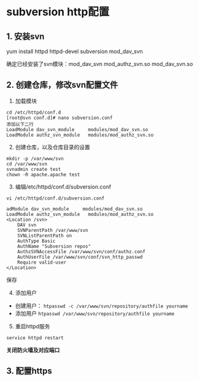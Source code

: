 subversion http配置
==================

## 1. 安装svn

yum install httpd httpd-devel subversion mod_dav_svn

确定已经安装了svn模块：mod_dav_svn
mod_authz_svn.so
mod_dav_svn.so

## 2. 创建仓库，修改svn配置文件

1. 加载模块

```
cd /etc/httpd/conf.d
[root@svn conf.d]# nano subversion.conf
添加以下二行
LoadModule dav_svn_module     modules/mod_dav_svn.so
LoadModule authz_svn_module   modules/mod_authz_svn.so
```

2. 创建仓库，以及仓库目录的设置

```
mkdir -p /var/www/svn
cd /var/www/svn
svnadmin create test
chown -R apache.apache test
```
3. 编辑/etc/httpd/conf.d/subversion.conf

`vi /etc/httpd/conf.d/subversion.conf`

```
adModule dav_svn_module     modules/mod_dav_svn.so
LoadModule authz_svn_module   modules/mod_authz_svn.so
<Location /svn>
    DAV svn
    SVNParentPath /var/www/svn
    SVNListParentPath on
    AuthType Basic
    AuthName "Subversion repos"
    AuthzSVNAccessFile /var/www/svn/conf/authz.conf
    AuthUserFile /var/www/svn/conf/svn_http_passwd
    Require valid-user
</Location>
```
保存

4. 添加用户

* 创建用户：
  `htpasswd -c /var/www/svn/repository/authfile yourname`
* 添加用户
  `htpasswd /var/www/svn/repository/authfile yourname`

5. 重启httpd服务

`service httpd restart`

**关闭防火墙及对应端口**

## 3. 配置https

